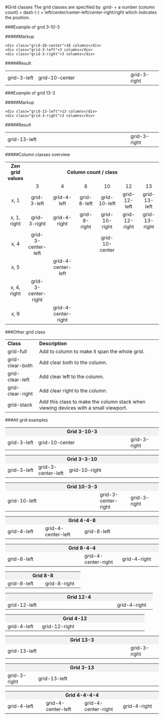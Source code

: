 #Grid classes
The grid classes are specified by .grid- + a number (column count) + dash (-) + left/center/center-left/center-right/right which indicates the position.

###Example of grid 3-10-3

#####Markup
    
    <div class="grid-10-center">10 columns</div>
    <div class="grid-3-left">3 columns</div>
    <div class="grid-3-right">3 columns</div>

#####Result

<table>
	<tr>
		<td style="width: 18%;">grid-3-left</td>
		<td style="width: 54%;">grid-10-center</td>
		<td style="width: 18%;">grid-3-right</td>
	</tr>
</table>

###Example of grid 13-3

#####Markup
    
    <div class="grid-13-left">13 columns</div>
    <div class="grid-3-right">3 columns</div>

#####Result

<table>
	<tr>
		<td style="width: 72%;">grid-13-left</td>
		<td style="width: 18%;">grid-3-right</td>
	</tr>
</table>

#####Column classes overview

<table>
	<tr>
		<td style="text-align: center; width: 12%;"><b>Zen grid values</b></td>
		<td colspan="7" style="text-align: center;"><b>Column count / class</b></td>
	</tr>
	<tr>
		<td></td>
		<td style="text-align: center; width: 15%;">3</td>
		<td style="text-align: center;">4</td>
		<td style="text-align: center;">8</td>
		<td style="text-align: center;">10</td>
		<td style="text-align: center;">12</td>
		<td style="text-align: center;">13</td>
	</tr>
	<tr>
		<td style="text-align: center;">x, 1</td>
		<td style="text-align: center;">grid-3-left</td>
		<td style="text-align: center;">grid-4-left</td>
		<td style="text-align: center;">grid-8-left</td>
		<td style="text-align: center;">grid-10-left</td>
		<td style="text-align: center;">grid-12-left</td>
		<td style="text-align: center;">grid-13-left</td>	</tr>
	<tr>
		<td style="text-align: center;">x, 1, right</td>
		<td style="text-align: center;">grid-3-right</td>
		<td style="text-align: center;">grid-4-right</td>
		<td style="text-align: center;">grid-8-right</td>
		<td style="text-align: center;">grid-10-right</td>
		<td style="text-align: center;">grid-12-right</td>
		<td style="text-align: center;">grid-13-right</td>	</tr>		
	<tr>
		<td style="text-align: center;">x, 4</td>
		<td style="text-align: center;">grid-3-center-left</td>
		<td style="text-align: center;"></td>
		<td style="text-align: center;"></td>
		<td style="text-align: center;">grid-10-center</td>
		<td style="text-align: center;"></td>
		<td style="text-align: center;"></td>
	</tr>
	<tr>
		<td style="text-align: center;">x, 5</td>
		<td style="text-align: center;"></td>
		<td style="text-align: center;">grid-4-center-left</td>
		<td style="text-align: center;"></td>
		<td style="text-align: center;"></td>
		<td style="text-align: center;"></td>
		<td></td>
	</tr>
	<tr>
		<td style="text-align: center;">x, 4, right</td>
		<td style="text-align: center;">grid-3-center-right</td>
		<td style="text-align: center;"></td>
		<td style="text-align: center;"></td>
		<td style="text-align: center;"></td>
		<td style="text-align: center;"></td>
		<td></td>
	</tr>
	<tr>
		<td style="text-align: center;">x, 9</td>
		<td style="text-align: center;"></td>
		<td style="text-align: center;">grid-4-center-right</td>
		<td style="text-align: center;"></td>
		<td style="text-align: center;"></td>
		<td style="text-align: center;"></td>
		<td></td>
	</tr>
</table>

###Other grid class

<table>
	<tr>
		<td><b>Class</b></td>
		<td><b>Description</b></td>
	</tr>
	<tr>
		<td>grid-full</td>
		<td>
			Add to column to make it span the whole grid.
		</td>
	</tr>
	<tr>
		<td>grid-clear-both</td>
		<td>Add clear both to the column.</td>
	</tr>		
	<tr>
		<td>grid-clear-left</td>
		<td>Add clear left to the column.</td>
	</tr>		
	<tr>
		<td>grid-clear-right</td>
		<td>Add clear right to the column.</td>
	</tr>
	<tr>
		<td>grid-stack</td>
		<td>Add this class to make the column stack when viewing devices with a small viewport.</td>
	</tr>	
</table>

###All grid examples

<table>
	<tr>
		<td colspan="3" style="background-color: #f1f1f1; text-align: center;"><b>Grid 3-10-3</b></td>
	</tr>
	<tr>
		<td style="width: 18%;">grid-3-left</td>
		<td style="width: 54%;">grid-10-center</td>
		<td style="width: 18%;">grid-3-right</td>
	</tr>
</table>

<table>
	<tr>
		<td colspan="3" style="background-color: #f1f1f1; text-align: center;"><b>Grid 3-3-10</b></td>
	</tr>
	<tr>
		<td style="width: 18%;">grid-3-left</td>
		<td style="width: 18%;">grid-3-center-left</td>
		<td style="width: 54%;">grid-10-right</td>
	</tr>
</table>

<table>
	<tr>
		<td colspan="3" style="background-color: #f1f1f1; text-align: center;"><b>Grid 10-3-3</b></td>
	</tr>
	<tr>
		<td style="width: 54%;">grid-10-left</td>
		<td style="width: 18%;">grid-3-center-right</td>
		<td style="width: 18%;">grid-3-right</td>
	</tr>
</table>

<table>
	<tr>
		<td colspan="3" style="background-color: #f1f1f1; text-align: center;"><b>Grid 4-4-8</b></td>
	</tr>
	<tr>
		<td style="width: 22%;">grid-4-left</td>
		<td style="width: 23%;">grid-4-center-left</td>
		<td style="width: 45%;">grid-8-left</td>
	</tr>
</table>

<table>
	<tr>
		<td colspan="3" style="background-color: #f1f1f1; text-align: center;"><b>Grid 8-4-4</b></td>
	</tr>
	<tr>
		<td style="width: 45%;">grid-8-left</td>
		<td style="width: 22%;">grid-4-center-right</td>
		<td style="width: 23%;">grid-4-right</td>
	</tr>
</table>

<table>
	<tr>
		<td colspan="2" style="background-color: #f1f1f1; text-align: center;"><b>Grid 8-8</b></td>
	</tr>
	<tr>
		<td style="width: 45%;">grid-8-left</td>
		<td style="width: 45%;">grid-8-right</td>
	</tr>
</table>

<table>
	<tr>
		<td colspan="2" style="background-color: #f1f1f1; text-align: center;"><b>Grid 12-4</b></td>
	</tr>
	<tr>
		<td style="width: 66%;">grid-12-left</td>
		<td style="width: 23%;">grid-4-right</td>
	</tr>
</table>

<table>
	<tr>
		<td colspan="2" style="background-color: #f1f1f1; text-align: center;"><b>Grid 4-12</b></td>
	</tr>
	<tr>
		<td style="width: 22%;">grid-4-left</td>
		<td style="width: 67%;">grid-12-right</td>
	</tr>
</table>

<table>
	<tr>
		<td colspan="2" style="background-color: #f1f1f1; text-align: center;"><b>Grid 13-3</b></td>
	</tr>
	<tr>
		<td style="width: 72%;">grid-13-left</td>
		<td style="width: 18%;">grid-3-right</td>
	</tr>
</table>

<table>
	<tr>
		<td colspan="2" style="background-color: #f1f1f1; text-align: center;"><b>Grid 3-13</b></td>
	</tr>
	<tr>
		<td style="width: 18%;">grid-3-right</td>
		<td style="width: 72%;">grid-13-left</td>
	</tr>
</table>

<table>
	<tr>
		<td colspan="4" style="background-color: #f1f1f1; text-align: center;"><b>Grid 4-4-4-4</b></td>
	</tr>
	<tr>
		<td style="width: 22%;">grid-4-left</td>
		<td style="width: 22%;">grid-4-center-left</td>
		<td style="width: 22%;">grid-4-center-right</td>
		<td style="width: 22%;">grid-4-right</td>						
	</tr>
</table>